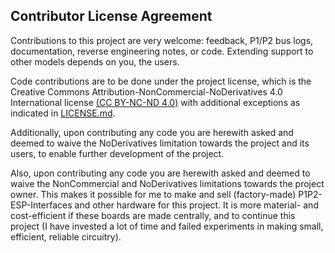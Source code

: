 ## Contributor License Agreement

Contributions to this project are very welcome: feedback, P1/P2 bus logs, documentation, reverse engineering notes, or code. Extending support to other models depends on you, the users.

Code contributions are to be done under the project license, which is the Creative Commons Attribution-NonCommercial-NoDerivatives 4.0 International license [(CC BY-NC-ND 4.0)](https://creativecommons.org/licenses/by-nc-nd/4.0/) with additional exceptions as indicated in [LICENSE.md](https://github.com/Arnold-n/P1P2MQTT/blob/main/LICENSE).

Additionally, upon contributing any code you are herewith asked and deemed to waive the NoDerivatives limitation towards the project and its users, to enable further development of the project.

Also, upon contributing any code you are herewith asked and deemed to waive the NonCommercial and NoDerivatives limitations towards the project owner. This makes it possible for me to make and sell (factory-made) P1P2-ESP-Interfaces and other hardware for this project. It is more material- and cost-efficient if these boards are made centrally, and to continue this project (I have invested a lot of time and failed experiments in making small, efficient, reliable circuitry).
